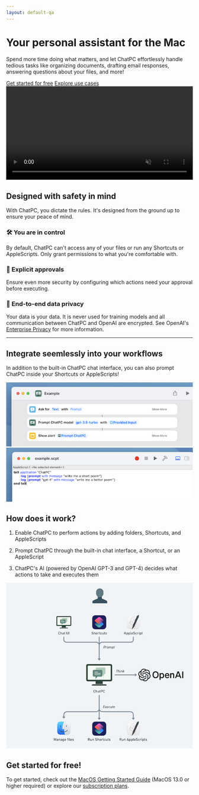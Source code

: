 ```yaml
---
layout: default-qa
---
```


<div class="row align-items-center g-lg-5 py-5">
  <div class="col-lg-5 text-center text-lg-start">
    <h1 class="display-5 fw-bold lh-1 mb-3">
      Your personal assistant for the Mac
    </h1>
    <p class="col-lg-10 fs-5">
      Spend more time doing what matters, and let ChatPC effortlessly handle tedious tasks like organizing documents, drafting email responses, answering questions about your files, and more!
    </p>
    <div class="d-grid gap-2 d-md-flex justify-content-md-start mb-4 mb-lg-3">
      <a class="btn btn-primary btn-lg px-4 me-md-2" href="/docs/macos/getting-started/">Get started for free</a>
      <a class="btn btn-outline-secondary btn-lg px-4" href="/docs/macos/use-cases/">Explore use cases</a>
    </div>
  </div>
  <div class="col-lg-7 col-md-12 mx-auto">
    <video src="images/landing/compose-email.mp4" style="width: 100%;" muted autoplay loop controls>
      <p>
        Your browser doesn't support HTML video. Here is a
        <a href="images/landing/compose-email.mp4">link to the demo video</a> instead.
      </p>
    </video>
  </div>
</div>

## Designed with safety in mind

With ChatPC, you dictate the rules. It's designed from the ground up to ensure your peace of mind.

### 🛠️ You are in control

By default, ChatPC can't access any of your files or run any Shortcuts or AppleScripts. Only grant permissions to what you're comfortable with.

### 🛂 Explicit approvals

Ensure even more security by configuring which actions need your approval before executing.

### 🔐 End-to-end data privacy

Your data is your data. It is never used for training models and all communication between ChatPC and OpenAI are encrypted. See OpenAI's [Enterprise Privacy](https://openai.com/enterprise-privacy) for more information.

---

## Integrate seemlessly into your workflows

In addition to the built-in ChatPC chat interface, you can also prompt ChatPC inside your Shortcuts or AppleScripts!

![Prompt with Shortcuts](/images/landing/prompt-with-shortcuts.png)
![Prompt with Shortcuts](/images/landing/prompt-with-applescript.png)

## How does it work?

1. Enable ChatPC to perform actions by adding folders, Shortcuts, and AppleScripts

1. Prompt ChatPC through the built-in chat interface, a Shortcut, or an AppleScript

1. ChatPC's AI (powered by OpenAI GPT-3 and GPT-4) decides what actions to take and executes them

![How it works](/images/landing/how-it-works.png)

## Get started for free!

To get started, check out the [MacOS Getting Started Guide](/docs/macos/getting-started/) (MacOS 13.0 or higher required) or explore our [subscription plans](/plans/).
